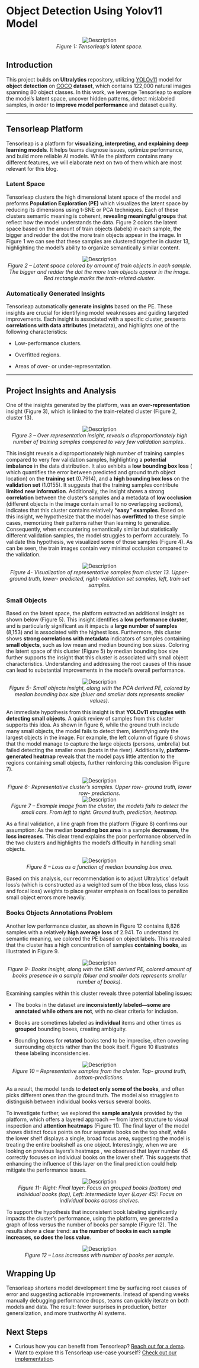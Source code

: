 # Object Detection Using Yolov11 Model

<div align="center">
  <img src="/ultralytics/tensorleap_folder/assets/Figure1.png" alt="Description"/>
  <figcaption><em>Figure 1: Tensorleap’s latent space.</em></figcaption>
</div>

## Introduction

This project builds on **Ultralytics** repository, utilizing [YOLOv11](https://docs.ultralytics.com/models/yolo11/) model for **object detection** on [COCO](https://cocodataset.org/#home) **dataset**, which contains 122,000 natural images spanning 80 object classes.
In this work, we leverage Tensorleap to explore the model’s latent space, uncover hidden patterns, detect mislabeled samples, in order to **improve model performance** and dataset quality.

---
## Tensorleap Platform

Tensorleap is a platform for **visualizing, interpreting, and explaining deep learning models**. It helps teams diagnose issues, optimize performance, and build more reliable AI models. While the platform contains many different features, we will elaborate next on two of them which are most relevant for this blog.
### Latent Space
Tensorleap clusters the high dimensional latent space of the model and preforms **Population Exploration (PE)** which visualizes the  latent space by reducing its dimensions using t-SNE or PCA techniques. Each of these clusters semantic meaning is coherent, **revealing meaningful groups** that reflect how the model understands the data.
Figure 2 colors the latent space based on the amount of train objects (labels) in each sample, the bigger and redder the dot the more train objects appear in the image. In Figure 1 we can see that these samples are clustered together in cluster 13, highlighting the model’s ability to organize semantically similar content.
<div align="center">
  <img src="/ultralytics/tensorleap_folder/assets/Figure2.png" alt="Description"/>
  <figcaption><em>Figure 2 – Latent space colored by amount of train objects in each sample. The bigger and redder the dot the more train objects appear in the image. Red rectangle marks the train-related cluster.</em></figcaption>
</div>

### Automatically Generated Insights

Tensorleap automatically **generate insights** based on the PE. These insights are crucial for identifying model weaknesses and guiding targeted improvements. Each insight is associated with a specific cluster, presents **correlations with data attributes** (metadata), and highlights one of the following characteristics:

- Low-performance clusters.

- Overfitted regions.

- Areas of over- or under-representation. 
---

## Project Insights and Analysis

One of the insights generated by the platform, was an **over-representation** insight (Figure 3), which is linked to the train-related cluster (Figure 2, cluster 13).

<div align="center">
  <img src="/ultralytics/tensorleap_folder/assets/Figure3.png" alt="Description"/>
  <figcaption><em>Figure 3 – Over representation insight, reveals a disproportionately high number of training samples compared to very few validation samples..</em></figcaption>
</div>

This insight reveals a disproportionately high number of training samples compared to very few validation samples, highlighting a **potential imbalance** in the data distribution.  It also exhibits a **low bounding box loss** ( which quantifies the error between predicted and ground truth object location) on the **training set** (0.7914), and a **high bounding box loss** on the **validation set** (1.0155). It suggests that the training samples contribute **limited new information**.
Additionally, the insight shows a strong **correlation** between the cluster’s samples and a metadata of **low occlusion** (different objects in the image contain small to no overlapping sections), indicates that this cluster contains relatively **“easy” examples**. Based on this insight, we hypothesize that the model has **overfitted** to these simple cases, memorizing their patterns rather than learning to generalize. Consequently, when encountering semantically similar but statistically different validation samples, the model struggles to perform accurately.
To validate this hypothesis, we visualized some of those samples (Figure 4). As can be seen, the train images contain very minimal occlusion compared to the validation.
<div align="center">
  <img src="/ultralytics/tensorleap_folder/assets/Figure4.png" alt="Description"/>
  <figcaption><em>Figure 4- Visualization of representative samples from cluster 13. Upper- ground truth, lower- predicted, right- validation set samples, left, train set samples.</em></figcaption>
</div>

### Small Objects

Based on the latent space, the platform extracted an additional insight as shown below (Figure 5). This insight identifies a **low performance cluster**, and is particularly significant as it impacts a **large number of samples** (8,153) and is associated with the highest loss. Furthermore, this cluster shows **strong correlations with metadata** indicators of samples containing **small objects**, such as low mean and median bounding box sizes. Coloring the latent space of this cluster (Figure 5) by median bounding box size further supports the insight that this cluster is associated with small object characteristics. Understanding and addressing the root causes of this issue can lead to substantial improvements in the model’s overall performance.

<div align="center">
  <img src="/ultralytics/tensorleap_folder/assets/Figure5.png" alt="Description"/>
  <figcaption><em>Figure 5- Small objects insight, along with the PCA derived PE, colored by median bounding box size (bluer and smaller dots represents smaller values).</em></figcaption>
</div>

An immediate hypothesis from this insight is that **YOLOv11 struggles with detecting small objects**. A quick review of samples from this cluster supports this idea. As shown in figure 6, while the ground truth include many small objects, the model fails to detect them, identifying only the largest objects in the image. For example, the left column of figure 6 shows that the model manage to capture the large objects (persons, umbrella) but failed detecting the smaller ones (boats in the river). Additionally, **platform-generated heatmap** reveals that the model pays little attention to the regions containing small objects, further reinforcing this conclusion (Figure 7).

<div align="center">
  <img src="/ultralytics/tensorleap_folder/assets/Figure6.png" alt="Description"/>
  <figcaption><em>Figure 6- Representative cluster’s samples. Upper row- ground truth, lower row- predictions.
</em></figcaption>
</div>

<div align="center">
  <img src="/ultralytics/tensorleap_folder/assets/Figure7.png" alt="Description"/>
  <figcaption><em>Figure 7 – Example image from the cluster, the models fails to detect the small cars. From left to right: Ground truth, prediction, heatmap.
</em></figcaption>
</div>

As a final validation, a line graph from the platform (Figure 8) confirms our assumption: As the median **bounding box area** in a sample **decreases**, the **loss increases**. This clear trend explains the poor performance observed in the two clusters and highlights the model’s difficulty in handling small objects.

<div align="center">
  <img src="/ultralytics/tensorleap_folder/assets/Figure8.png" alt="Description"/>
  <figcaption><em>Figure 8 – Loss as a function of median bounding box area.
</em></figcaption>
</div>

Based on this analysis, our recommendation is to adjust Ultralytics’ default loss’s (which is constructed as  a weighted sum of the bbox loss, class loss and focal loss) weights to place greater emphasis on focal loss to penalize small object errors more heavily.

### Books Objects Annotations Problem

Another low performance cluster, as shown in Figure 12 contains 8,826 samples with a relatively **high average loss** of 2.941. To understand its semantic meaning, we colored the PE based on object labels. This revealed that the cluster has a high concentration of samples **containing books**, as illustrated in Figure 9.

<div align="center">
  <img src="/ultralytics/tensorleap_folder/assets/Figure9.png" alt="Description"/>
  <figcaption><em>Figure 9- Books insight, along with the tSNE derived PE, colored amount of books presence in a sample (bluer and smaller dots represents smaller number of books).
</em></figcaption>
</div>


Examining samples within this cluster reveals three potential labeling issues:

- The books in the  dataset are **inconsistently labeled—some are annotated while others are not**, with no clear criteria for inclusion.

- Books are sometimes labeled as **individual** items and other times as **grouped** bounding boxes, creating ambiguity.

- Bounding boxes for **rotated** books tend to be imprecise, often covering surrounding objects rather than the book itself. Figure 10 illustrates these labeling inconsistencies.

<div align="center">
  <img src="/ultralytics/tensorleap_folder/assets/Figure10.png" alt="Description"/>
  <figcaption><em>Figure 10 – Representative samples from the cluster. Top- ground truth, bottom-predictions.
</em></figcaption>
</div>

As a result, the model tends to **detect only some of the books**, and often picks different ones than the ground truth. The model also struggles to distinguish between individual books versus several books.

To investigate further, we explored the **sample analysis** provided by the platform, which offers a layered approach — from latent structure to visual inspection and **attention heatmaps** (Figure 11). The final layer of the model shows distinct focus points on four separate books on the top shelf, while the lower shelf displays a single, broad focus area, suggesting the model is treating the entire bookshelf as one object. Interestingly, when we are looking on previous layers’s heatmaps , we observed that layer number 45 correctly focuses on individual books on the lower shelf. This suggests that enhancing the influence of this layer on the final prediction could help mitigate the performance issues.

<div align="center">
  <img src="/ultralytics/tensorleap_folder/assets/Figure11.png" alt="Description"/>
  <figcaption><em>Figure 11- Right: Final layer: Focus on grouped books (bottom) and individual books (top), Left: Intermediate layer (Layer 45): Focus on individual books across shelves.
</em></figcaption>
</div>

To support the hypothesis that inconsistent book labeling significantly impacts the cluster’s performance, using the platform, we generated a graph of loss versus the number of books per sample (Figure 12). The results show a clear trend: **as the number of books in each sample increases, so does the loss value**.
<div align="center">
  <img src="/ultralytics/tensorleap_folder/assets/Figure12.png" alt="Description"/>
  <figcaption><em>Figure 12 – Loss increases with number of books per sample.
</em></figcaption>
</div>


## Wrapping Up

Tensorleap shortens model development time by surfacing root causes of error and suggesting actionable improvements. Instead of spending weeks manually debugging performance drops, teams can quickly iterate on both models and data. The result: fewer surprises in production, better generalization, and more trustworthy AI systems.
## Next Steps
* Curious how you can benefit from Tensorleap? [Reach out for a demo](https://tensorleap.ai/request-demo/).
* Want to explore this Tensorleap use-case yourself? [Check out our implementation](https://github.com/Tensorleap-hub/yolov11).